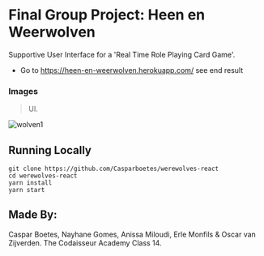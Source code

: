 
# Final Group Project: Heen en Weerwolven

Supportive User Interface for a 'Real Time Role Playing Card Game'.

- Go to https://heen-en-weerwolven.herokuapp.com/ see end result

### Images

> UI.

![wolven1](https://user-images.githubusercontent.com/34174855/38492598-bf9c9bca-3bef-11e8-831b-3061139e99f7.png)


## Running Locally
```
git clone https://github.com/Casparboetes/werewolves-react
cd werewolves-react
yarn install
yarn start
```

## Made By:
Caspar Boetes, Nayhane Gomes, Anissa Miloudi, Erle Monfils & Oscar van Zijverden.
The Codaisseur Academy Class 14.
